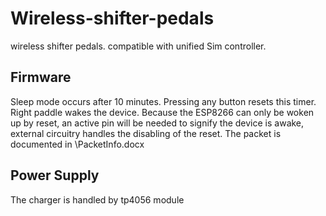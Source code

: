 # Wireless-shifter-pedals
wireless shifter pedals. compatible with unified Sim controller.

## Firmware
Sleep mode occurs after 10 minutes. Pressing any button resets this timer.
Right paddle wakes the device. Because the ESP8266 can only be woken up by reset, an active pin will be needed to signify the device is awake, external circuitry handles the disabling of the reset.
The packet is documented in \PacketInfo.docx
## Power Supply

The charger is handled by tp4056 module